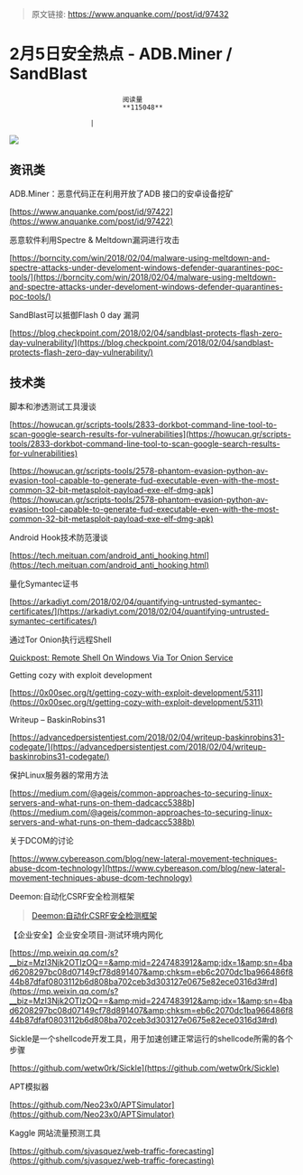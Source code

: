 > 原文链接: https://www.anquanke.com//post/id/97432 


# 2月5日安全热点 - ADB.Miner / SandBlast


                                阅读量   
                                **115048**
                            
                        |
                        
                                                                                    



[![](https://p3.ssl.qhimg.com/t01962d627638962a61.png)](https://p3.ssl.qhimg.com/t01962d627638962a61.png)

## 资讯类



ADB.Miner：恶意代码正在利用开放了ADB 接口的安卓设备挖矿

[https://www.anquanke.com/post/id/97422](https://www.anquanke.com/post/id/97422)



恶意软件利用Spectre &amp; Meltdown漏洞进行攻击

[https://borncity.com/win/2018/02/04/malware-using-meltdown-and-spectre-attacks-under-develoment-windows-defender-quarantines-poc-tools/](https://borncity.com/win/2018/02/04/malware-using-meltdown-and-spectre-attacks-under-develoment-windows-defender-quarantines-poc-tools/)



SandBlast可以抵御Flash 0 day 漏洞

[https://blog.checkpoint.com/2018/02/04/sandblast-protects-flash-zero-day-vulnerability/](https://blog.checkpoint.com/2018/02/04/sandblast-protects-flash-zero-day-vulnerability/)



## 技术类

脚本和渗透测试工具漫谈

[https://howucan.gr/scripts-tools/2833-dorkbot-command-line-tool-to-scan-google-search-results-for-vulnerabilities](https://howucan.gr/scripts-tools/2833-dorkbot-command-line-tool-to-scan-google-search-results-for-vulnerabilities)

[https://howucan.gr/scripts-tools/2578-phantom-evasion-python-av-evasion-tool-capable-to-generate-fud-executable-even-with-the-most-common-32-bit-metasploit-payload-exe-elf-dmg-apk](https://howucan.gr/scripts-tools/2578-phantom-evasion-python-av-evasion-tool-capable-to-generate-fud-executable-even-with-the-most-common-32-bit-metasploit-payload-exe-elf-dmg-apk)



Android Hook技术防范漫谈

[https://tech.meituan.com/android_anti_hooking.html](https://tech.meituan.com/android_anti_hooking.html)



量化Symantec证书

[https://arkadiyt.com/2018/02/04/quantifying-untrusted-symantec-certificates/](https://arkadiyt.com/2018/02/04/quantifying-untrusted-symantec-certificates/)



通过Tor Onion执行远程Shell

[Quickpost: Remote Shell On Windows Via Tor Onion Service](https://blog.didierstevens.com/2018/02/05/quickpost-remote-shell-on-windows-via-tor-onion-service/?utm_source=securitydailynews.com)



Getting cozy with exploit development

[https://0x00sec.org/t/getting-cozy-with-exploit-development/5311](https://0x00sec.org/t/getting-cozy-with-exploit-development/5311)



Writeup – BaskinRobins31

[https://advancedpersistentjest.com/2018/02/04/writeup-baskinrobins31-codegate/](https://advancedpersistentjest.com/2018/02/04/writeup-baskinrobins31-codegate/)



保护Linux服务器的常用方法

[https://medium.com/@ageis/common-approaches-to-securing-linux-servers-and-what-runs-on-them-dadcacc5388b](https://medium.com/@ageis/common-approaches-to-securing-linux-servers-and-what-runs-on-them-dadcacc5388b)



关于DCOM的讨论

[https://www.cybereason.com/blog/new-lateral-movement-techniques-abuse-dcom-technology](https://www.cybereason.com/blog/new-lateral-movement-techniques-abuse-dcom-technology)



Deemon:自动化CSRF安全检测框架

> [Deemon:自动化CSRF安全检测框架](http://www.arkteam.net/?p=3390)

<iframe class="wp-embedded-content" sandbox="allow-scripts" security="restricted" style="position: absolute; clip: rect(1px, 1px, 1px, 1px);" src="http://www.arkteam.net/?p=3390&amp;embed=true#?secret=3lh6aSqbnX" data-secret="3lh6aSqbnX" width="500" height="282" title="《Deemon:自动化CSRF安全检测框架》—ArkTeam" frameborder="0" marginwidth="0" marginheight="0" scrolling="no"></iframe>



【企业安全】企业安全项目-测试环境内网化

[https://mp.weixin.qq.com/s?__biz=MzI3Njk2OTIzOQ==&amp;mid=2247483912&amp;idx=1&amp;sn=4bad6208297bc08d07149cf78d891407&amp;chksm=eb6c2070dc1ba966486f844b87dfaf0803112b6d808ba702ceb3d303127e0675e82ece0316d3#rd](https://mp.weixin.qq.com/s?__biz=MzI3Njk2OTIzOQ==&amp;mid=2247483912&amp;idx=1&amp;sn=4bad6208297bc08d07149cf78d891407&amp;chksm=eb6c2070dc1ba966486f844b87dfaf0803112b6d808ba702ceb3d303127e0675e82ece0316d3#rd)



Sickle是一个shellcode开发工具，用于加速创建正常运行的shellcode所需的各个步骤

[https://github.com/wetw0rk/Sickle](https://github.com/wetw0rk/Sickle)



APT模拟器

[https://github.com/Neo23x0/APTSimulator](https://github.com/Neo23x0/APTSimulator)



Kaggle 网站流量预测工具

[https://github.com/sjvasquez/web-traffic-forecasting](https://github.com/sjvasquez/web-traffic-forecasting)

